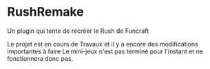 # RushRemake
Un plugin qui tente de recréer le Rush de Funcraft

Le projet est en cours de Travaux et il y a encore des modifications importantes à faire
Le mini-jeux n'est pas terminé pour l'instant et ne fonctionnera donc pas.
